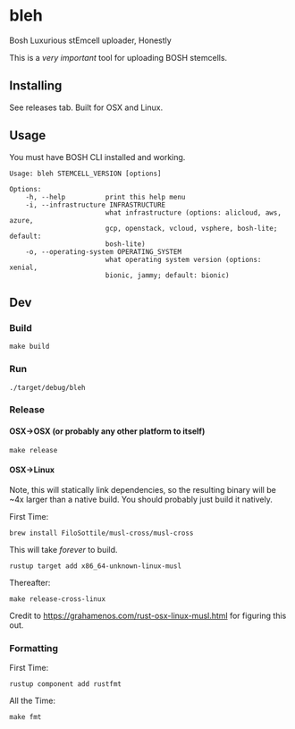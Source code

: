 # bleh
Bosh Luxurious stEmcell uploader, Honestly


This is a _very important_ tool for uploading BOSH stemcells.

## Installing

See releases tab. Built for OSX and Linux.

## Usage

You must have BOSH CLI installed and working.

```
Usage: bleh STEMCELL_VERSION [options]

Options:
    -h, --help          print this help menu
    -i, --infrastructure INFRASTRUCTURE
                        what infrastructure (options: alicloud, aws, azure,
                        gcp, openstack, vcloud, vsphere, bosh-lite; default:
                        bosh-lite)
    -o, --operating-system OPERATING_SYSTEM
                        what operating system version (options: xenial,
                        bionic, jammy; default: bionic)
```

## Dev

### Build
```
make build
```

### Run
```
./target/debug/bleh
```

### Release

#### OSX->OSX (or probably any other platform to itself)
```
make release
```

#### OSX->Linux

Note, this will statically link dependencies, so the resulting binary will be
~4x larger than a native build. You should probably just build it natively.

First Time:
```
brew install FiloSottile/musl-cross/musl-cross
```
This will take _forever_ to build.

```
rustup target add x86_64-unknown-linux-musl
```

Thereafter:
```
make release-cross-linux
```

Credit to https://grahamenos.com/rust-osx-linux-musl.html for figuring this out.

### Formatting
First Time:
```
rustup component add rustfmt
```

All the Time:
```
make fmt
```
